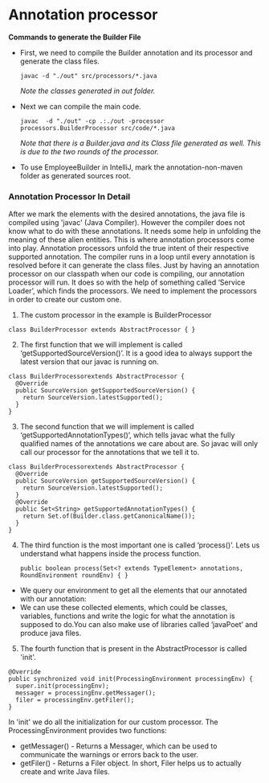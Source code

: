 # Annotation processor


**Commands to generate the Builder File**

- First, we need to compile the Builder annotation and its processor and generate the class files.

   `javac -d "./out" src/processors/*.java`

   _Note the classes generated in out folder._


- Next we can compile the main code.

    `javac  -d "./out" -cp .:./out -processor processors.BuilderProcessor src/code/*.java`

    _Note that there is a Builder.java and its Class file generated as well. This is due to the two rounds of the processor._

- To use EmployeeBuilder in IntelliJ, mark the annotation-non-maven folder as generated sources root.

### Annotation Processor In Detail

After we mark the elements with the desired annotations, the java file is compiled using 'javac' (Java Compiler). However the compiler does not know what to do with these annotations.
It needs some help in unfolding the meaning of these alien entities. This is where annotation processors come into play.
Annotation processors unfold the true intent of their respective supported annotation. The compiler runs in a loop until every annotation is resolved before it can generate the class files.
Just by having an annotation processor on our classpath when our code is compiling, our annotation processor will run.
It does so with the help of something called ‘Service Loader’, which finds the processors. We need to implement the processors in order to create our custom one.

1. The custom processor in the example is BuilderProcessor

`class BuilderProcessor extends AbstractProcessor { }`

2. The first function that we will implement is called ‘getSupportedSourceVersion()’. It is a good idea to always support the latest version that our javac is running on.

```
class BuilderProcessorextends AbstractProcessor {
  @Override
  public SourceVersion getSupportedSourceVersion() {
    return SourceVersion.latestSupported();
  }
}
```

3. The second function that we will implement is called ‘getSupportedAnnotationTypes()’, which tells javac what the fully qualified names of the annotations we care about are. So javac will only call our processor for the annotations that we tell it to.

```
class BuilderProcessorextends AbstractProcessor {
  @Override
  public SourceVersion getSupportedSourceVersion() {
    return SourceVersion.latestSupported();
  }
  @Override
  public Set<String> getSupportedAnnotationTypes() {
    return Set.of(Builder.class.getCanonicalName());
  }
}
```

4. The third function is the most important one is called ‘process()’. Lets us understand what happens inside the process function.

   `public boolean process(Set<? extends TypeElement> annotations, RoundEnvironment roundEnv) { }`
* We query our environment to get all the elements that our annotated with our annotation:
* We can use these collected elements, which could be classes, variables, functions and write the logic for what the annotation is supposed to do.You can also make use of libraries called ‘javaPoet’ and produce java files.


5. The fourth function that is present in the AbstractProcessor is called 'init'.
``` 
@Override
public synchronized void init(ProcessingEnvironment processingEnv) {
  super.init(processingEnv);
  messager = processingEnv.getMessager();
  filer = processingEnv.getFiler();
}
```
In 'init' we do all the initialization for our custom processor. The ProcessingEnvironment provides two functions:
* getMessager() - Returns a Messager, which can be used to communicate the warnings or errors back to the user.
* getFiler() - Returns a Filer object. In short, Filer helps us to actually create and write Java files.